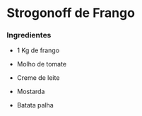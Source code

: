 # Strogonoff de Frango

### Ingredientes

- 1 Kg de frango

- Molho de tomate

- Creme de leite

- Mostarda

- Batata palha
